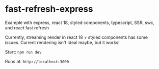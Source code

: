 # fast-refresh-express

Example with express, react 18, styled components, typescript, SSR, swc, and react fast refresh

Currently, streaming render in react 18 + styled components has some issues. Current rendering isn't ideal maybe, but it works!

Start: `npm run dev`

Runs at: `http://localhost:3000`
